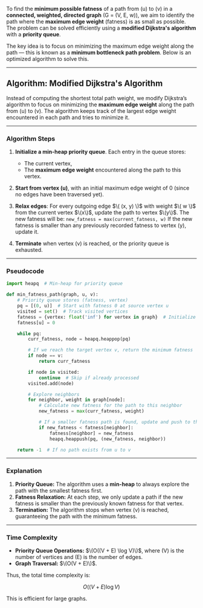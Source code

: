 To find the **minimum possible fatness** of a path from \(u\) to \(v\) in a **connected, weighted, directed graph** \(G = (V, E, w)\), we aim to identify the path where the **maximum edge weight** (fatness) is as small as possible. The problem can be solved efficiently using a **modified Dijkstra's algorithm** with a **priority queue**. 

The key idea is to focus on minimizing the maximum edge weight along the path — this is known as a **minimum bottleneck path problem**. Below is an optimized algorithm to solve this.

---

## **Algorithm: Modified Dijkstra's Algorithm**

Instead of computing the shortest total path weight, we modify Dijkstra’s algorithm to focus on minimizing the **maximum edge weight** along the path from \(u\) to \(v\). The algorithm keeps track of the largest edge weight encountered in each path and tries to minimize it.

---

### **Algorithm Steps**

1. **Initialize a min-heap priority queue**. Each entry in the queue stores:
   - The current vertex,
   - The **maximum edge weight** encountered along the path to this vertex.

2. **Start from vertex \(u\)**, with an initial maximum edge weight of 0 (since no edges have been traversed yet).

3. **Relax edges**: For every outgoing edge $\( (x, y) \)$ with weight $\( w \)$ from the current vertex $\(x\)$, update the path to vertex $\(y\)$. The new fatness will be:
  `new_fatness = max(current_fatness, w)`
   If the new fatness is smaller than any previously recorded fatness to vertex \(y\), update it.

4. **Terminate** when vertex \(v\) is reached, or the priority queue is exhausted.

---

### **Pseudocode**

```python
import heapq  # Min-heap for priority queue

def min_fatness_path(graph, u, v):
    # Priority queue stores (fatness, vertex)
    pq = [(0, u)]  # Start with fatness 0 at source vertex u
    visited = set()  # Track visited vertices
    fatness = {vertex: float('inf') for vertex in graph}  # Initialize fatness for all vertices
    fatness[u] = 0

    while pq:
        curr_fatness, node = heapq.heappop(pq)

        # If we reach the target vertex v, return the minimum fatness
        if node == v:
            return curr_fatness

        if node in visited:
            continue  # Skip if already processed
        visited.add(node)

        # Explore neighbors
        for neighbor, weight in graph[node]:
            # Calculate new fatness for the path to this neighbor
            new_fatness = max(curr_fatness, weight)

            # If a smaller fatness path is found, update and push to the queue
            if new_fatness < fatness[neighbor]:
                fatness[neighbor] = new_fatness
                heapq.heappush(pq, (new_fatness, neighbor))

    return -1  # If no path exists from u to v
```

---

### **Explanation**

1. **Priority Queue:** The algorithm uses a **min-heap** to always explore the path with the smallest fatness first.
2. **Fatness Relaxation:** At each step, we only update a path if the new fatness is smaller than the previously known fatness for that vertex.
3. **Termination:** The algorithm stops when vertex \(v\) is reached, guaranteeing the path with the minimum fatness.

---

### **Time Complexity**

- **Priority Queue Operations:** $\(O((V + E) \log V)\)$, where \(V\) is the number of vertices and \(E\) is the number of edges.
- **Graph Traversal:** $\(O(V + E)\)$.

Thus, the total time complexity is:

$$
O((V + E) \log V)
$$

This is efficient for large graphs.



